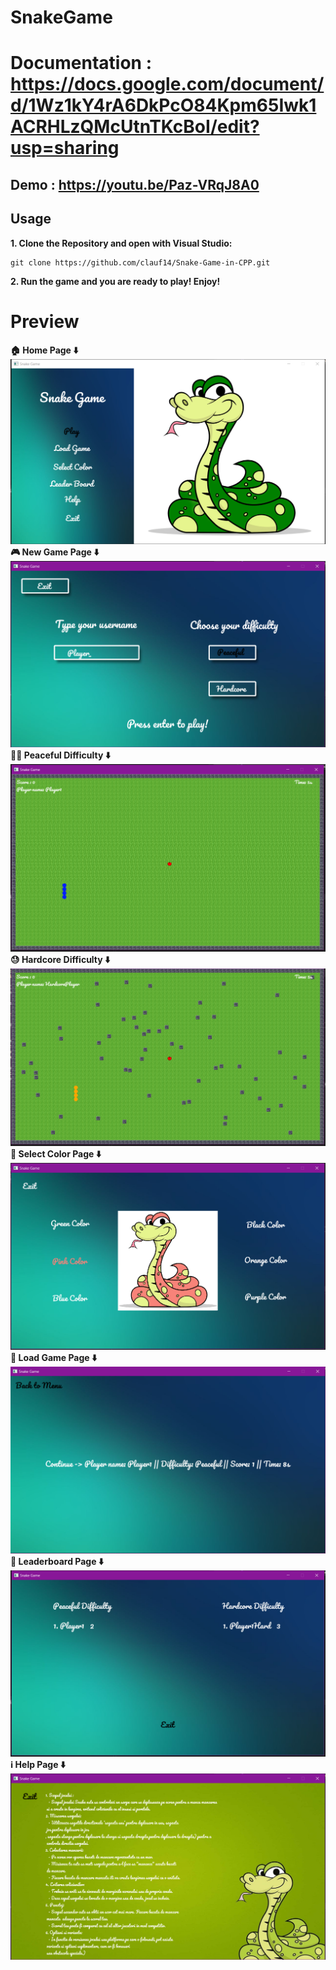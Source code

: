 # SnakeGame
# Documentation : https://docs.google.com/document/d/1Wz1kY4rA6DkPcO84Kpm65Iwk1ACRHLzQMcUtnTKcBoI/edit?usp=sharing
## Demo : **https://youtu.be/Paz-VRqJ8A0**
## Usage
**1. Clone the Repository and open with Visual Studio:**

   ```git bash
   git clone https://github.com/clauf14/Snake-Game-in-CPP.git
   ```

**2. Run the game and you are ready to play! Enjoy!**

# Preview
**🏠 Home Page ⬇️**
![Home Page](https://github.com/clauf14/Snake-Game-in-CPP/blob/main/poze/menu.PNG)
**🎮 New Game Page ⬇️**
![New Game Page](https://github.com/clauf14/Snake-Game-in-CPP/blob/main/poze/newgame.PNG)
**✌🏼 Peaceful Difficulty ⬇️**
![Peaceful Difficulty](https://github.com/clauf14/Snake-Game-in-CPP/blob/main/poze/peaceful.PNG)
**😓 Hardcore Difficulty ⬇️**
![Hardcore Difficulty](https://github.com/clauf14/Snake-Game-in-CPP/blob/main/poze/hardcore.PNG)
**🎨 Select Color Page ⬇️**
![Select Color Page](https://github.com/clauf14/Snake-Game-in-CPP/blob/main/poze/selectcolor.PNG)
**💾 Load Game Page ⬇️**
![Load Game Page](https://github.com/clauf14/Snake-Game-in-CPP/blob/main/poze/loadgame.PNG)
**💾 Leaderboard Page ⬇️**
![Leaderboard Page](https://github.com/clauf14/Snake-Game-in-CPP/blob/main/poze/leaderboard.PNG)
**ℹ️ Help Page ⬇️**
![Help Page](https://github.com/clauf14/Snake-Game-in-CPP/blob/main/poze/help.PNG)
